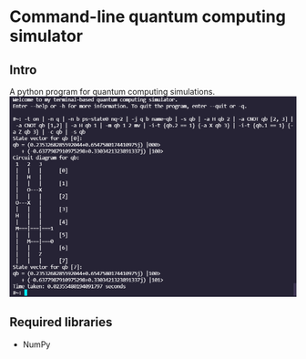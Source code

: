 # Command-line quantum computing simulator
## Intro
A python program for quantum computing simulations.
![example](example.png?raw=true)
## Required libraries
* NumPy